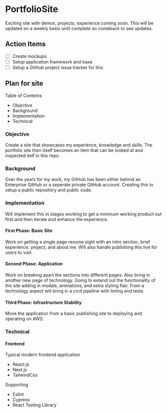 # PortfolioSite

Exciting site with demos, projects, experience coming soon.
This will be updated on a weekly basis until complete so comeback to see updates.

## Action Items
- [ ] Create mockups
- [ ] Setup application framework and base
- [ ] Setup a GitHub project issue tracker for this

## Plan for site

Table of Contents
- Objective
- Background
- Implementation
- Technical

### Objective

Create a site that showcases my experience, knowledge and skills. 
The portfolio site then itself becomes an item that can be looked at and inspected itelf in this repo.

### Background

Over the years for my work, my GitHub has been either behind an Enterprise GitHub or a seperate private GitHub account.
Creating this to setup a public repository and public code.

### Implementation

Will implement this in stages working to get a minimum working product out first and then iterate and enhance the experience.

#### First Phase: Basic Site

Work on getting a single page resume sight with an intro section, brief experience, project, and about me.
Will also handle publishing this live for users to visit.

#### Second Phase: Application

Work on breaking apart the sections into different pages. Also bring in another new page of technology.
Going to extend out the functionality of the site adding in modals, animations, and extra styling flair.
From a technology aspect will bring in a cicd pipeline with linting and tests.

#### Third Phase: Infrastructure Stability

Move the application from a basic publishing site to deploying and operating on AWS. 


### Technical

#### Frontend

Typical modern frontend application
- React.js
- Next.js
- TailwindCss

Supporting
- Eslint
- Cypress
- React Testing Library
